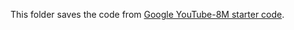
This folder saves the code from [Google YouTube-8M starter code](https://github.com/google/youtube-8m/).
